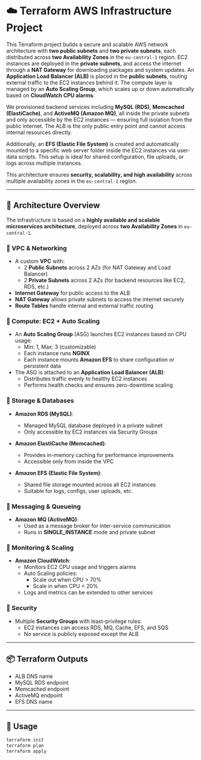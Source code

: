 # ☁️ Terraform AWS Infrastructure Project

This Terraform project builds a secure and scalable AWS network architecture with **two public subnets** and **two private subnets**, each distributed across **two Availability Zones** in the `eu-central-1` region. EC2 instances are deployed in the **private subnets**, and access the internet through a **NAT Gateway** for downloading packages and system updates. An **Application Load Balancer (ALB)** is placed in the **public subnets**, routing external traffic to the EC2 instances behind it. The compute layer is managed by an **Auto Scaling Group**, which scales up or down automatically based on **CloudWatch CPU alarms**.

We provisioned backend services including **MySQL (RDS)**, **Memcached (ElastiCache)**, and **ActiveMQ (Amazon MQ)**, all inside the private subnets and only accessible by the EC2 instances — ensuring full isolation from the public internet. The ALB is the only public entry point and cannot access internal resources directly.

Additionally, an **EFS (Elastic File System)** is created and automatically mounted to a specific web server folder inside the EC2 instances via user-data scripts. This setup is ideal for shared configuration, file uploads, or logs across multiple instances.

This architecture ensures **security, scalability, and high availability** across multiple availability zones in the `eu-central-1` region.

---

## 🧱 Architecture Overview

The infrastructure is based on a **highly available and scalable microservices architecture**, deployed across **two Availability Zones** in `eu-central-1`.

### 🔹 VPC & Networking

- A custom **VPC** with:
  - 2 **Public Subnets** across 2 AZs (for NAT Gateway and Load Balancer)
  - 2 **Private Subnets** across 2 AZs (for backend resources like EC2, RDS, etc.)
- **Internet Gateway** for public access to the ALB
- **NAT Gateway** allows private subnets to access the internet securely
- **Route Tables** handle internal and external traffic routing

### 🔹 Compute: EC2 + Auto Scaling

- An **Auto Scaling Group** (ASG) launches EC2 instances based on CPU usage:
  - Min: 1, Max: 3 (customizable)
  - Each instance runs **NGINX**
  - Each instance mounts **Amazon EFS** to share configuration or persistent data
- The ASG is attached to an **Application Load Balancer (ALB)**:
  - Distributes traffic evenly to healthy EC2 instances
  - Performs health checks and ensures zero-downtime scaling

### 🔹 Storage & Databases

- **Amazon RDS (MySQL)**:
  - Managed MySQL database deployed in a private subnet
  - Only accessible by EC2 instances via Security Groups

- **Amazon ElastiCache (Memcached)**:
  - Provides in-memory caching for performance improvements
  - Accessible only from inside the VPC

- **Amazon EFS (Elastic File System)**:
  - Shared file storage mounted across all EC2 instances
  - Suitable for logs, configs, user uploads, etc.

### 🔹 Messaging & Queueing

- **Amazon MQ (ActiveMQ)**:
  - Used as a message broker for inter-service communication
  - Runs in **SINGLE_INSTANCE** mode and private subnet


### 🔹 Monitoring & Scaling

- **Amazon CloudWatch**:
  - Monitors EC2 CPU usage and triggers alarms
  - Auto Scaling policies:
    - Scale out when CPU > 70%
    - Scale in when CPU < 20%
  - Logs and metrics can be extended to other services

### 🔹 Security

- Multiple **Security Groups** with least-privilege rules:
  - EC2 instances can access RDS, MQ, Cache, EFS, and SQS
  - No service is publicly exposed except the ALB

---

## 📦 Terraform Outputs

- ALB DNS name
- MySQL RDS endpoint
- Memcached endpoint
- ActiveMQ endpoint
- EFS DNS name


---

## 🚀 Usage

```bash
terraform init
terraform plan
terraform apply
```



 


